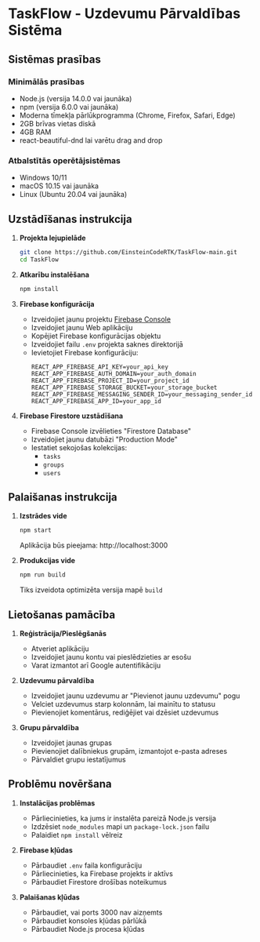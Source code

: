 # TaskFlow - Uzdevumu Pārvaldības Sistēma

## Sistēmas prasības

### Minimālās prasības
- Node.js (versija 14.0.0 vai jaunāka)
- npm (versija 6.0.0 vai jaunāka)
- Moderna tīmekļa pārlūkprogramma (Chrome, Firefox, Safari, Edge)
- 2GB brīvas vietas diskā
- 4GB RAM
- react-beautiful-dnd lai varētu drag and drop

### Atbalstītās operētājsistēmas
- Windows 10/11
- macOS 10.15 vai jaunāka
- Linux (Ubuntu 20.04 vai jaunāka)

## Uzstādīšanas instrukcija

1. **Projekta lejupielāde**
   ```bash
   git clone https://github.com/EinsteinCodeRTK/TaskFlow-main.git
   cd TaskFlow
   ```

2. **Atkarību instalēšana**
   ```bash
   npm install
   ```

3. **Firebase konfigurācija**
   - Izveidojiet jaunu projektu [Firebase Console](https://console.firebase.google.com/)
   - Izveidojiet jaunu Web aplikāciju
   - Kopējiet Firebase konfigurācijas objektu
   - Izveidojiet failu `.env` projekta saknes direktorijā
   - Ievietojiet Firebase konfigurāciju:
     ```
     REACT_APP_FIREBASE_API_KEY=your_api_key
     REACT_APP_FIREBASE_AUTH_DOMAIN=your_auth_domain
     REACT_APP_FIREBASE_PROJECT_ID=your_project_id
     REACT_APP_FIREBASE_STORAGE_BUCKET=your_storage_bucket
     REACT_APP_FIREBASE_MESSAGING_SENDER_ID=your_messaging_sender_id
     REACT_APP_FIREBASE_APP_ID=your_app_id
     ```

4. **Firebase Firestore uzstādīšana**
   - Firebase Console izvēlieties "Firestore Database"
   - Izveidojiet jaunu datubāzi "Production Mode"
   - Iestatiet sekojošas kolekcijas:
     - `tasks`
     - `groups`
     - `users`

## Palaišanas instrukcija

1. **Izstrādes vide**
   ```bash
   npm start
   ```
   Aplikācija būs pieejama: http://localhost:3000

2. **Produkcijas vide**
   ```bash
   npm run build
   ```
   Tiks izveidota optimizēta versija mapē `build`

## Lietošanas pamācība

1. **Reģistrācija/Pieslēgšanās**
   - Atveriet aplikāciju
   - Izveidojiet jaunu kontu vai pieslēdzieties ar esošu
   - Varat izmantot arī Google autentifikāciju

2. **Uzdevumu pārvaldība**
   - Izveidojiet jaunu uzdevumu ar "Pievienot jaunu uzdevumu" pogu
   - Velciet uzdevumus starp kolonnām, lai mainītu to statusu
   - Pievienojiet komentārus, rediģējiet vai dzēsiet uzdevumus

3. **Grupu pārvaldība**
   - Izveidojiet jaunas grupas
   - Pievienojiet dalībniekus grupām, izmantojot e-pasta adreses
   - Pārvaldiet grupu iestatījumus

## Problēmu novēršana

1. **Instalācijas problēmas**
   - Pārliecinieties, ka jums ir instalēta pareizā Node.js versija
   - Izdzēsiet `node_modules` mapi un `package-lock.json` failu
   - Palaidiet `npm install` vēlreiz

2. **Firebase kļūdas**
   - Pārbaudiet `.env` faila konfigurāciju
   - Pārliecinieties, ka Firebase projekts ir aktīvs
   - Pārbaudiet Firestore drošības noteikumus

3. **Palaišanas kļūdas**
   - Pārbaudiet, vai ports 3000 nav aizņemts
   - Pārbaudiet konsoles kļūdas pārlūkā
   - Pārbaudiet Node.js procesa kļūdas

